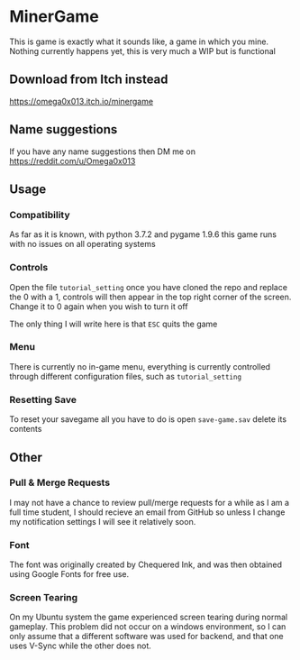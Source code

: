 # MinerGame
This is game is exactly what it sounds like, a game in which you mine. Nothing currently happens yet, this is very much a WIP but is functional

## Download from Itch instead
https://omega0x013.itch.io/minergame

## Name suggestions
If you have any name suggestions then DM me on https://reddit.com/u/Omega0x013

## Usage
### Compatibility
As far as it is known, with python 3.7.2 and pygame 1.9.6 this game runs with no issues on all operating systems

### Controls
Open the file `tutorial_setting` once you have cloned the repo and replace the 0 with a 1, controls will then appear in the top right corner of the screen. Change it to 0 again when you wish to turn it off

The only thing I will write here is that `ESC` quits the game

### Menu
There is currently no in-game menu, everything is currently controlled through different configuration files, such as `tutorial_setting`

### Resetting Save
To reset your savegame all you have to do is open `save-game.sav` delete its contents

## Other
### Pull & Merge Requests
I may not have a chance to review pull/merge requests for a while as I am a full time student, I should recieve an email from GitHub so unless I change my notification settings I will see it relatively soon.

### Font
The font was originally created by Chequered Ink, and was then obtained using Google Fonts for free use.

### Screen Tearing
On my Ubuntu system the game experienced screen tearing during normal gameplay. This problem did not occur on a windows environment, so I can only assume that a different software was used for backend, and that one uses V-Sync while the other does not.
